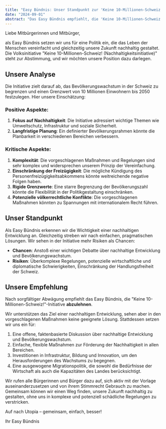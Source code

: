 ```yaml
---
title: "Easy Bündnis: Unser Standpunkt zur 'Keine 10-Millionen-Schweiz!'-Initiative"
date: "2024-09-01"
abstract: "Das Easy Bündnis empfiehlt, die 'Keine 10-Millionen-Schweiz!'-Initiative abzulehnen, sieht aber Handlungsbedarf in Sachen Nachhaltigkeit."
---
```


Liebe Mitbürgerinnen und Mitbürger,

als Easy Bündnis setzen wir uns für eine Politik ein, die das Leben der Menschen vereinfacht und gleichzeitig unsere Zukunft nachhaltig gestaltet. Die Volksinitiative "Keine 10-Millionen-Schweiz! (Nachhaltigkeitsinitiative)" steht zur Abstimmung, und wir möchten unsere Position dazu darlegen.

## Unsere Analyse

Die Initiative zielt darauf ab, das Bevölkerungswachstum in der Schweiz zu begrenzen und einen Grenzwert von 10 Millionen Einwohnern bis 2050 festzulegen. Hier unsere Einschätzung:

### Positive Aspekte:

1. **Fokus auf Nachhaltigkeit**: Die Initiative adressiert wichtige Themen wie Umweltschutz, Infrastruktur und soziale Sicherheit.
2. **Langfristige Planung**: Ein definierter Bevölkerungsrahmen könnte die Planbarkeit in verschiedenen Bereichen verbessern.

### Kritische Aspekte:

1. **Komplexität**: Die vorgeschlagenen Maßnahmen und Regelungen sind sehr komplex und widersprechen unserem Prinzip der Vereinfachung.
2. **Einschränkung der Freizügigkeit**: Die mögliche Kündigung des Personenfreizügigkeitsabkommens könnte weitreichende negative Folgen haben.
3. **Rigide Grenzwerte**: Eine starre Begrenzung der Bevölkerungszahl könnte die Flexibilität in der Politikgestaltung einschränken.
4. **Potenzielle völkerrechtliche Konflikte**: Die vorgeschlagenen Maßnahmen könnten zu Spannungen mit internationalem Recht führen.

## Unser Standpunkt

Als Easy Bündnis erkennen wir die Wichtigkeit einer nachhaltigen Entwicklung an. Gleichzeitig streben wir nach einfachen, pragmatischen Lösungen. Wir sehen in der Initiative mehr Risiken als Chancen:

- **Chancen**: Anstoß einer wichtigen Debatte über nachhaltige Entwicklung und Bevölkerungswachstum.
- **Risiken**: Überkomplexe Regelungen, potenzielle wirtschaftliche und diplomatische Schwierigkeiten, Einschränkung der Handlungsfreiheit der Schweiz.

## Unsere Empfehlung

Nach sorgfältiger Abwägung empfiehlt das Easy Bündnis, die "Keine 10-Millionen-Schweiz!"-Initiative **abzulehnen**.

Wir unterstützen das Ziel einer nachhaltigen Entwicklung, sehen aber in den vorgeschlagenen Maßnahmen keine geeignete Lösung. Stattdessen setzen wir uns ein für:

1. Eine offene, faktenbasierte Diskussion über nachhaltige Entwicklung und Bevölkerungswachstum.
2. Einfache, flexible Maßnahmen zur Förderung der Nachhaltigkeit in allen Bereichen.
3. Investitionen in Infrastruktur, Bildung und Innovation, um den Herausforderungen des Wachstums zu begegnen.
4. Eine ausgewogene Migrationspolitik, die sowohl die Bedürfnisse der Wirtschaft als auch die Kapazitäten des Landes berücksichtigt.

Wir rufen alle Bürgerinnen und Bürger dazu auf, sich aktiv mit der Vorlage auseinanderzusetzen und von ihrem Stimmrecht Gebrauch zu machen. Gemeinsam können wir einen Weg finden, unsere Zukunft nachhaltig zu gestalten, ohne uns in komplexe und potenziell schädliche Regelungen zu verstricken.

Auf nach Utopia – gemeinsam, einfach, besser!

Ihr Easy Bündnis
